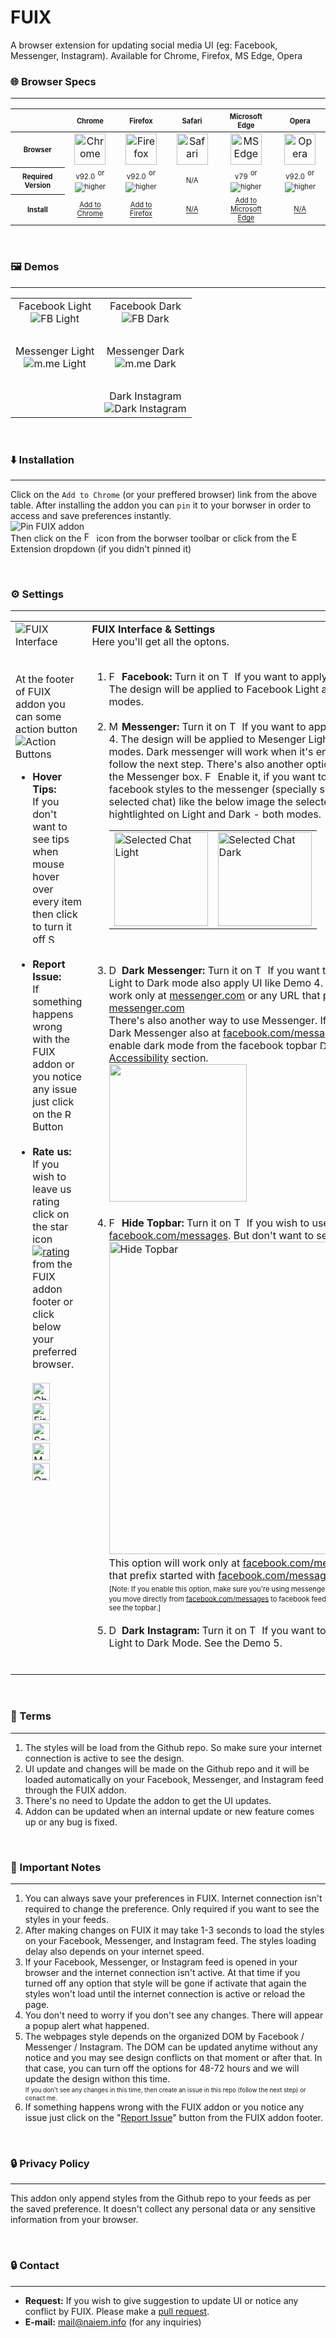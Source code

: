 # FUIX
A browser extension for updating social media UI (eg: Facebook, Messenger, Instagram). Available for Chrome, Firefox, MS Edge, Opera

### 🌐 Browser Specs
---
<table width="100%">
	<thead>
		<tr>
			<th align="center" width="190px">&nbsp;</th>
			<th align="center" width="150px"><sub><sup>Chrome</sup></sub></th>
			<th align="center" width="150px"><sub><sup>Firefox</sup></sub></th>
			<th align="center" width="150px"><sub><sup>Safari</sup></sub></th>
			<th align="center" width="200px"><sub><sup>Microsoft Edge</sup></sub></th>
			<th align="center" width="150px"><sub><sup>Opera</sup></sub></th>
		</tr>
	</thead>
	<tbody>
		<tr>
			<th scope="row" align="center"><sub><sup>Browser</sup></sub></td>
			<td align="center"><img height="50px" width="50px" src="https://user-images.githubusercontent.com/34242279/128738572-b5ddd5ec-ec67-4a04-b634-2a0662436f84.png" alt="Chrome"/></td>
			<td align="center"><img height="50px" width="50px" src="https://user-images.githubusercontent.com/34242279/128738583-1c83ba81-f4f6-49cc-a62e-4d616b1aa758.png" alt="Firefox"/></td>
			<td align="center"><img height="50px" width="50px" src="https://user-images.githubusercontent.com/34242279/128738581-6256262d-da45-4837-a931-ca7d13b5e9d7.png" alt="Safari"/></td>
			<td align="center"><img height="50px" width="50px" src="https://user-images.githubusercontent.com/34242279/128738592-05d994e2-08ca-4190-a091-5c4d6e69e572.png" alt="MS Edge"/></td>
			<td align="center"><img height="50px" width="50px" src="https://user-images.githubusercontent.com/34242279/128738587-612150d0-c20c-4130-83f9-1601ea9ce65e.png" alt="Opera"/></td>
		</tr>
		<tr>
			<th scope="row" align="center"><sub><sup>Required Version</sup></sub></td>
			<td align="center"><sub><sup>v92.0</sup></sub> <sup><small>or <img src="https://user-images.githubusercontent.com/34242279/128741766-64f87a28-fc8a-430b-9fa9-7468e85e0697.png" alt="higher"></small></sup> </td>
			<td align="center"><sub><sup>v92.0</sup></sub> <sup><small>or <img src="https://user-images.githubusercontent.com/34242279/128741766-64f87a28-fc8a-430b-9fa9-7468e85e0697.png" alt="higher"></small></sup></td>
			<td align="center"><sub><sup>N/A</sup></sub></td>
			<td align="center"><sub><sup>v79</sup></sub> <sup><small>or <img src="https://user-images.githubusercontent.com/34242279/128741766-64f87a28-fc8a-430b-9fa9-7468e85e0697.png" alt="higher"></small></sup></td>
			<td align="center"><sub><sup>v92.0</sup></sub> <sup><small>or <img src="https://user-images.githubusercontent.com/34242279/128741766-64f87a28-fc8a-430b-9fa9-7468e85e0697.png" alt="higher"></small></sup></td>
		</tr>
		<tr>
			<th scope="row" align="center"><sub><sup>Install</sup></sub></td>
			<td align="center"><a target="_blank" href="https://chrome.google.com/webstore/detail/fuix/kokkleinbgjmalnjflomcdjjjceafooo"><sub><sup>Add to Chrome</sup></sub></a></td>
			<td align="center"><a target="_blank" href="https://addons.mozilla.org/firefox/addon/fuix"><sub><sup>Add to Firefox</sup></sub></a></td>
			<td align="center"><a target="_blank" href="#"><sub><sup>N/A</sup></sub></a></td>
			<td align="center"><a target="_blank" href="https://microsoftedge.microsoft.com/addons/detail/bdhpdhjjecmpiiojcibkojchmegkgeco"><sub><sup>Add to Microsoft Edge</sup></sub></a></td>
			<td align="center"><a target="_blank" href="#"><sub><sup>N/A</sup></sub></a></td>
		</tr>
	</tbody>
</table>

<br>

### 🖼️ Demos
---
<table>
	<tbody>
		<tr>
			<td align="center">
				<div>Facebook Light</div>
				<img src="https://github.com/naiemofficial/FUIX/raw/addon/UI%20Demos/Facebook-Light.png" alt="FB Light"/>
			</td>
			<td align="center">
				<div>Facebook Dark</div>
				<img src="https://github.com/naiemofficial/FUIX/raw/addon/UI%20Demos/Facebook-Dark.png" alt="FB Dark"/>
			</td>
		</tr>
		<tr>
			<td colspan="2">&nbsp;</td>
		</tr>
		<tr>
			<td align="center">
				<div>Messenger Light</div>
				<img src="https://github.com/naiemofficial/FUIX/raw/addon/UI%20Demos/Messenger-Light.png" alt="m.me Light"/>
			</td>
			<td align="center">
				<div>Messenger Dark</div>
				<img src="https://github.com/naiemofficial/FUIX/raw/addon/UI%20Demos/Messenger-Dark.png" alt="m.me Dark"/>
			</td>
		</tr>
		<tr>
			<td colspan="2">&nbsp;</td>
		</tr>
		<tr>
			<td align="center">
				&nbsp;
			</td>
			<td align="center">
				<div>Dark Instagram</div>
				<img src="https://github.com/naiemofficial/FUIX/raw/addon/UI%20Demos/Instagram-Dark.png" alt="Dark Instagram"/>
			</td>
		</tr>
	<tbody>
</table>

<br>

### ⬇️ Installation
---
Click on the `Add to Chrome` (or your preffered browser) link from the above table. After installing the addon you can `pin` it to your borwser in order to access and save preferences instantly. <br>
<img src="https://user-images.githubusercontent.com/34242279/128773619-2567c19f-e92b-47ae-a0dd-8be8f8cd1e33.png" alt="Pin FUIX addon"/>
<br>
Then click on the <img src="https://user-images.githubusercontent.com/34242279/128773901-6f6249b1-4286-46ee-b971-35667284a5a7.png" alt="FUIX Logo" height="16px" width="16px" /> icon from the borwser toolbar or click from the <img src="https://user-images.githubusercontent.com/34242279/128774549-45f4661f-7c92-4f3c-a440-0e9c89717a43.png" alt="Extension icon" height="16px" width="16px"> Extension dropdown (if you didn't pinned it)

<br>

### ⚙️ Settings
---
<table>
	<tbody>
		<tr>
			<td align="left" width="350px" valign="top">
                <img src="https://user-images.githubusercontent.com/34242279/128774857-d599d46e-b342-4309-a7d0-4bbc7c463c06.png" alt="FUIX Interface"/>
				<br><br><br>
				At the footer of FUIX addon you can some action button
				<img src="https://user-images.githubusercontent.com/34242279/128788869-3fe64e86-ac0f-481d-96bd-82a15df9eed3.png" alt="Action Buttons">
				<ul>
					<li>
						<b>Hover Tips:</b> <br>
						If you don't want to see tips when mouse hover over every item then click to turn it off <img src="https://user-images.githubusercontent.com/34242279/128789231-ac4fb9d0-93aa-448f-bb21-f452a5170d44.png" alt="Stop Tips" height="15px">
						<br><br>
					</li>
					<li>
						<b>Report Issue:</b> <br>
						If something happens wrong with the FUIX addon or you notice any issue just click on the <a target="_blank" href="https://github.com/naiemofficial/FUIX/issues"><img src="https://user-images.githubusercontent.com/34242279/128789235-455b3dda-c604-4cd0-ad94-6791cf60cd5c.png" alt="Report Issue" height="15px"></a> Button
						<br><br>
					</li>
					<li>
						<b>Rate us:</b> <br>
						If you wish to leave us rating click on the star icon <a href="https://chrome.google.com/webstore/detail/fuix/kokkleinbgjmalnjflomcdjjjceafooo"><img src="https://user-images.githubusercontent.com/34242279/128790090-6d455983-15ab-4634-ad4e-47a99c55523c.png" alt="rating"></a> from the FUIX addon footer or click below your preferred browser. <br><br>
						<a target="_blank" href="https://chrome.google.com/webstore/detail/fuix/kokkleinbgjmalnjflomcdjjjceafooo"><img height="28px" src="https://user-images.githubusercontent.com/34242279/128738572-b5ddd5ec-ec67-4a04-b634-2a0662436f84.png" alt="Chrome" class="d"/></a>
						&nbsp;
						&nbsp;
						&nbsp;
						<a target="_blank" href="https://addons.mozilla.org/firefox/addon/fuix"><img height="28px" src="https://user-images.githubusercontent.com/34242279/128738583-1c83ba81-f4f6-49cc-a62e-4d616b1aa758.png" alt="Firefox"/></a>
						&nbsp;
						&nbsp;
						&nbsp;
						<a target="_blank" href="#"><img height="28px" src="https://user-images.githubusercontent.com/34242279/128738581-6256262d-da45-4837-a931-ca7d13b5e9d7.png" alt="Safari"/></a>
						&nbsp;
						&nbsp;
						&nbsp;
						<a target="_blank" href="https://microsoftedge.microsoft.com/addons/detail/bdhpdhjjecmpiiojcibkojchmegkgeco"><img height="28px" src="https://user-images.githubusercontent.com/34242279/128738592-05d994e2-08ca-4190-a091-5c4d6e69e572.png" alt="MS Edge"/></a>
						&nbsp;
						&nbsp;
						&nbsp;
						<a target="_blank" href="#"><img height="28px" src="https://user-images.githubusercontent.com/34242279/128738587-612150d0-c20c-4130-83f9-1601ea9ce65e.png" alt="Opera"/></a>	
					</li>
				</ul>
			</td>
			<td align="left" valign="top">
				<b>FUIX Interface & Settings</b> <br>
				Here you'll get all the optons. <br><br>
				<ol>
					<li>
						<img src="https://user-images.githubusercontent.com/34242279/128777857-98bb2f40-1c3c-4917-be80-d953fa893a83.png" alt="Facebook" height="16px" width="16px"/>
						<b>Facebook: </b> Turn it on <img src="https://user-images.githubusercontent.com/34242279/128775855-ac781602-e0e4-4488-86d4-d89462cd4731.png" alt="Toggle on" height="16px"/> If you want to apply UI like Demo 1 & 2. The design will be applied to Facebook Light and Dark - both modes. <br><br>
					</li>
					<li>
						<img src="https://user-images.githubusercontent.com/34242279/128777856-6e201c5f-3600-4a74-b808-e645587bc219.png" alt="Messenger" height="16px" width="16px"> <b>Messenger: </b> Turn it on <img src="https://user-images.githubusercontent.com/34242279/128775855-ac781602-e0e4-4488-86d4-d89462cd4731.png" alt="Toggle on" height="16px"> If you want to apply UI like Demo 3 & 4. The design will be applied to Mesenger Light and Dark - both modes. Dark messenger will work when it's enabled. To do that, follow the next step. There's also another option (button) inside the Messenger box. <img src="https://user-images.githubusercontent.com/34242279/128778984-a713150a-e17f-45e3-8d30-5769c97b0b27.png" alt="Fb to m.me" height="16px"> Enable it, if you want to apply some facebook styles to the messenger (specially selected item/row or selected chat) like the below image the selected row will be hightlighted on Light and Dark - both modes.
						<table border="0">
							<tbody>
								<tr>
									<td><img src="https://user-images.githubusercontent.com/34242279/128781243-3ee3735f-b9b3-4f83-a593-da4623620f18.png" alt="Selected Chat Light" width="150px"/></td>
									<td><img src="https://user-images.githubusercontent.com/34242279/128782804-2a1e186d-ba32-4455-86c3-92d8202d912e.png" alt="Selected Chat Dark" width="150px"/></td>
								</tr>
							</tbody>
						</table>
						 <br><br>
					</li>
					<li>
						<img src="https://user-images.githubusercontent.com/34242279/128777860-e6f76d65-61ba-408c-b176-a6dcf2cefea4.png" alt="Dark Messenger" height="16px" width="16px"/>
						<b>Dark Messenger: </b> Turn it on <img src="https://user-images.githubusercontent.com/34242279/128775855-ac781602-e0e4-4488-86d4-d89462cd4731.png" alt="Toggle on" height="16px"/> If you want to switch Messenger Light to Dark mode also apply UI like Demo 4. This option will work only at <a target="_blank" href="https://messenger.com/">messenger.com</a> or any URL that prefix started with <a target="_blank" href="https://messenger.com/">messenger.com</a> <br>
						There's also another way to use Messenger. If you want to use Dark Messenger also at <a target="_blank" href="https://facebook.com/messages/">facebook.com/messages</a> then you must enable dark mode from the facebook topbar <img src="https://user-images.githubusercontent.com/34242279/128786357-98c9c257-f948-4c0f-84f1-f182ac1b3c58.png" alt="Display & Accessibility Icon" height="15px"> <u>Display & Accessibility</u> section. <br>
						<img src="https://user-images.githubusercontent.com/34242279/128786054-d07bc6fb-4429-47de-b045-5d52d2bf6fb1.png" alt="" width="220px">
						<br><br>
					</li>
					<li>
						<img src="https://user-images.githubusercontent.com/34242279/128777850-01088ea9-3c13-4cd2-a129-3124a0588402.png" alt="Facebook Topbar" height="16px" width="16px"/>
						<b>Hide Topbar: </b> Turn it on <img src="https://user-images.githubusercontent.com/34242279/128775855-ac781602-e0e4-4488-86d4-d89462cd4731.png" alt="Toggle on" height="16px"/> If you wish to use Messenger also at <a target="_blank" href="https://facebook.com/messages/">facebook.com/messages</a>. But don't want to see the top bar <br>
						<img src="https://user-images.githubusercontent.com/34242279/128787398-83ab7529-3349-4600-845b-95e78eb0b913.png" alt="Hide Topbar" width="500px">
						<br>
						This option will work only at <a target="_blank" href="https://facebook.com/messages/">facebook.com/messages</a> or any URL that prefix started with <a target="_blank" href="https://facebook.com/messages/">facebook.com/messages</a>
						<br>
						<sub><sup>[Note: If you enable this option, make sure you're using messenger in a new tab. Otherwise, if you move directly from <a target="_blank" href="https://facebook.com/messages/">facebook.com/messages</a> to facebook feed or any page you may not see the topbar.]</sup></sub>
						<br><br>
					</li>
					<li>
						<img src="https://user-images.githubusercontent.com/34242279/128777865-688447e8-5b0a-4988-b41f-73a3cfac6f80.png" alt="Dark Instagram" height="16px" width="16px"/>
						<b>Dark Instagram: </b> Turn it on <img src="https://user-images.githubusercontent.com/34242279/128775855-ac781602-e0e4-4488-86d4-d89462cd4731.png" alt="Toggle on" height="16px"/> If you want to switch Instagram Light to Dark Mode. See the Demo 5. <br><br>
					</li>
		         </ol>
			</td>
		</tr>
	</tbody>
</table>

<br>

### 📙 Terms
---
1. The styles will be load from the Github repo. So make sure your internet connection is active to see the design.
2. UI update and changes will be made on the Github repo and it will be loaded automatically on your Facebook, Messenger, and Instagram feed through the FUIX addon. 
3. There's no need to Update the addon to get the UI updates.
4. Addon can be updated when an internal update or new feature comes up or any bug is fixed. 

<br>

### 📝 Important Notes
---
1. You can always save your preferences in FUIX. Internet connection isn't required to change the preference. Only required if you want to see the styles in your feeds.
2. After making changes on FUIX it may take 1-3 seconds to load the styles on your Facebook, Messenger, and Instagram feed. The styles loading delay also depends on your internet speed.
3. If your Facebook, Messenger, or Instagram feed is opened in your browser and the internet connection isn't active. At that time if you turned off any option that style will be gone if activate that again the styles won't load until the internet connection is active or reload the page.
4. You don't need to worry if you don't see any changes. There will appear a popup alert what happened.
5. The webpages style depends on the organized DOM by Facebook / Messenger / Instagram. The DOM can be updated anytime without any notice and you may see design conflicts on that moment or after that. In that case, you can turn off the options for 48-72 hours and we will update the design withon this time. <br> <sub><sup>If you don't see any changes in this time, then create an issue in this repo (follow the next step) or conact me.</sup></sub>
6. If something happens wrong with the FUIX addon or you notice any issue just click on the "<a target="_blank" href="https://github.com/naiemofficial/FUIX/issues">Report Issue</a>" button from the FUIX addon footer.

<br>

### 🔒 Privacy Policy
---
This addon only append styles from the Github repo to your feeds as per the saved preference. It doesn't collect any personal data or any sensitive information from your browser.

<br>

### 🔒 Contact
---
* <b>Request:</b> If you wish to give suggestion to update UI or notice any conflict by FUIX. Please make a <a target="_blank" href="https://github.com/naiemofficial/FUIX/pulls">pull request</a>.
* <b>E-mail:</b> <a target="_blank" href="mailto:mail@naiem.info">mail@naiem.info</a> (for any inquiries)